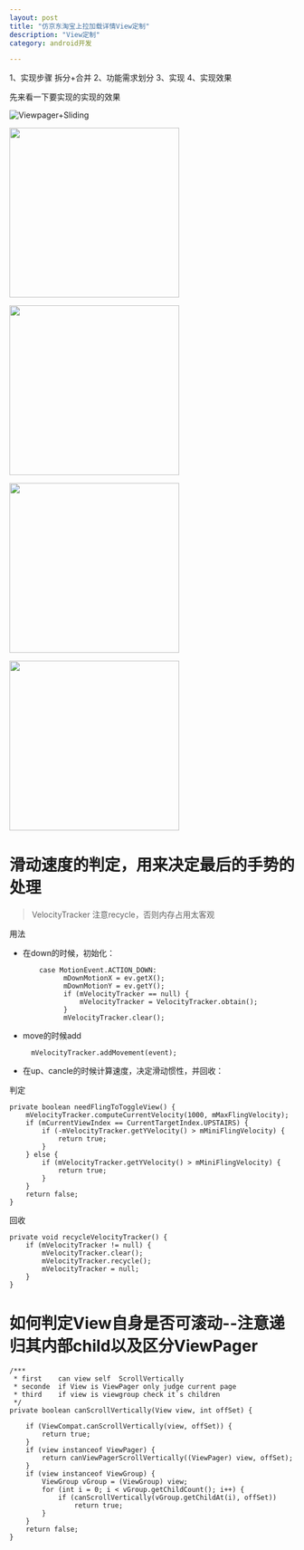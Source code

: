 ```yaml
---
layout: post
title: "仿京东淘宝上拉加载详情View定制"
description: "View定制"
category: android开发

---
```


1、实现步骤 拆分+合并
2、功能需求划分
3、实现
4、实现效果

先来看一下要实现的实现的效果

![Viewpager+Sliding](https://github.com/happylishang/DragScrollDetailsLayout/blob/master/video/scrollview%2Bviewpager.gif)

<img src="https://github.com/happylishang/DragScrollDetailsLayout/blob/master/video/scrollview%2Bviewpager.gif" width=300></img> 

<img src="https://github.com/happylishang/DragScrollDetailsLayout/blob/master/video/scrollview%2Bfragmenttabhost.gif" width=300></img>

<img src="https://github.com/happylishang/DragScrollDetailsLayout/blob/master/video/scrollview%2Blistview.gif" width=300></img> 

<img src="https://github.com/happylishang/DragScrollDetailsLayout/blob/master/video/scrollview%2Bwebview.gif" width=300></img>

 



# 滑动速度的判定，用来决定最后的手势的处理

> VelocityTracker 注意recycle，否则内存占用太客观

用法

* 在down的时候，初始化：

          case MotionEvent.ACTION_DOWN:
                mDownMotionX = ev.getX();
                mDownMotionY = ev.getY();
                if (mVelocityTracker == null) {
                    mVelocityTracker = VelocityTracker.obtain();
                }
                mVelocityTracker.clear();
                
* move的时候add

        mVelocityTracker.addMovement(event);
        
* 在up、cancle的时候计算速度，决定滑动惯性，并回收：

判定

    private boolean needFlingToToggleView() {
        mVelocityTracker.computeCurrentVelocity(1000, mMaxFlingVelocity);
        if (mCurrentViewIndex == CurrentTargetIndex.UPSTAIRS) {
            if (-mVelocityTracker.getYVelocity() > mMiniFlingVelocity) {
                return true;
            }
        } else {
            if (mVelocityTracker.getYVelocity() > mMiniFlingVelocity) {
                return true;
            }
        }
        return false;
    }
    
回收
      
    private void recycleVelocityTracker() {
        if (mVelocityTracker != null) {
            mVelocityTracker.clear();
            mVelocityTracker.recycle();
            mVelocityTracker = null;
        }
    }

# 如何判定View自身是否可滚动--注意递归其内部child以及区分ViewPager

    /***
     * first    can view self  ScrollVertically
     * seconde  if View is ViewPager only judge current page
     * third    if view is viewgroup check it`s children
     */
    private boolean canScrollVertically(View view, int offSet) {

        if (ViewCompat.canScrollVertically(view, offSet)) {
            return true;
        }
        if (view instanceof ViewPager) {
            return canViewPagerScrollVertically((ViewPager) view, offSet);
        }
        if (view instanceof ViewGroup) {
            ViewGroup vGroup = (ViewGroup) view;
            for (int i = 0; i < vGroup.getChildCount(); i++) {
                if (canScrollVertically(vGroup.getChildAt(i), offSet))
                    return true;
            }
        }
        return false;
    }
    
    